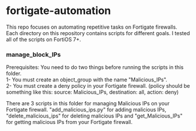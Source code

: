 # fortigate-automation

This repo focuses on automating repetitive tasks on Fortigate firewalls.  
Each directory on this repository contains scripts for different goals.
I tested all of the scripts on FortiOS 7+.

### manage_block_IPs

Prerequisites: You need to do two things before running the scripts in this folder.  
1- You must create an object_group with the name "Malicious_IPs".  
2- You must create a deny policy in your Fortigate firewall. (policy should be something like this: source: Malicious_IPs, destination: all, action: deny)

There are 3 scripts in this folder for managing Malicious IPs on your Fortigate firewall. "add_malicious_ips.py" for adding malicious IPs, "delete_malicious_ips" for deleting malicious IPs and "get_Malicious_IPs" for getting malicious IPs from your Fortigate firewall.

